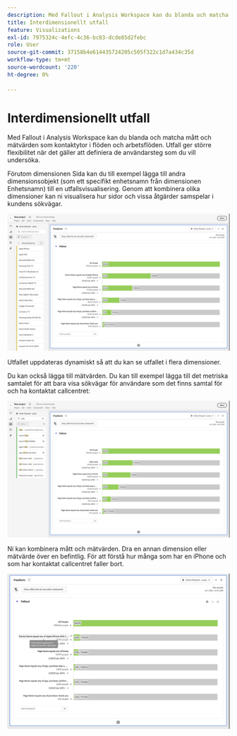 ```yaml
---
description: Med Fallout i Analysis Workspace kan du blanda och matcha mått och mätvärden som kontaktytor i flöden och arbetsflöden. Utfall ger större flexibilitet när det gäller att definiera de användarsteg som du vill undersöka.
title: Interdimensionellt utfall
feature: Visualizations
exl-id: 7975324c-4efc-4c36-bc83-dcde85d2febc
role: User
source-git-commit: 37158b4e614435724205c505f322c1d7a434c35d
workflow-type: tm+mt
source-wordcount: '220'
ht-degree: 0%

---
```


# Interdimensionellt utfall

Med Fallout i Analysis Workspace kan du blanda och matcha mått och mätvärden som kontaktytor i flöden och arbetsflöden. Utfall ger större flexibilitet när det gäller att definiera de användarsteg som du vill undersöka.

Förutom dimensionen Sida kan du till exempel lägga till andra dimensionsobjekt (som ett specifikt enhetsnamn från dimensionen Enhetsnamn) till en utfallsvisualisering. Genom att kombinera olika dimensioner kan ni visualisera hur sidor och vissa åtgärder samspelar i kundens sökvägar.

![Vyn Alla besök visar flera dimensioner som kontaktytor.](assets/fallout-otherdimension.png)

Utfallet uppdateras dynamiskt så att du kan se utfallet i flera dimensioner.

Du kan också lägga till mätvärden. Du kan till exempel lägga till det metriska samtalet för att bara visa sökvägar för användare som det finns samtal för och ha kontaktat callcentret:

![Vyn Alla besök visar det tillagda måttet: Delat foto.](assets/fallout-metrics.png)

Ni kan kombinera mått och mätvärden. Dra en annan dimension eller mätvärde över en befintlig. För att förstå hur många som har en iPhone och som har kontaktat callcentret faller bort.

![Vyn Alla besök visar det tillagda åtgärdsnamnet: Mått för delat och delat foto.](assets/fallout-combined.png)
